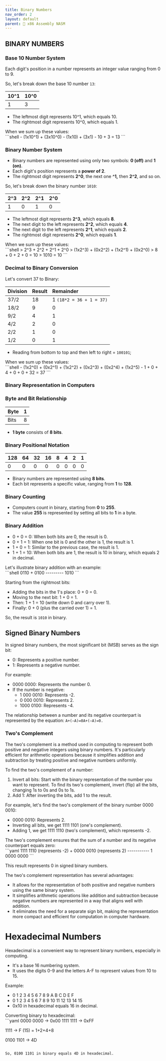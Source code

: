 ```yaml
---
title: Binary Numbers
nav_order: 2
layout: default
parent: 🔲 x86 Assembly NASM
---
```


## **BINARY NUMBERS**

### **Base 10 Number System**

Each digit's position in a number represents an integer value ranging from 0 to 9.

So, let's break down the base 10 number `13`:

| 10^1 | 10^0 |
|:-----|:-----|
|  1   |  3   |

- The leftmost digit represents 10^1, which equals 10.
- The rightmost digit represents 10^0, which equals 1.

<div class="code-example" markdown="1">
When we sum up these values:
</div>
```shell
- (1x10^1) + (3x10^0)
- (1x10) + (3x1)
- 10 + 3 = 13
```

### **Binary Number System**

- Binary numbers are represented using only two symbols: **0 (off)** and **1 (on)**.
- Each digit's position represents a **power of 2**.
- The rightmost digit represents **2^0**, the next one **^1,** then **2^2**, and so on.

So, let's break down the binary number `1010`:

| 2^3 | 2^2 | 2^1 | 2^0 |
|:----|:----|:----|:----|
|  1  |  0  |  1  |  0  |

- The leftmost digit represents **2^3**, which equals **8**.
- The next digit to the left represents **2^2**, which equals **4**.
- The next digit to the left represents **2^1**, which equals **2**.
- The rightmost digit represents **2^0**, which equals **1**.

<div class="code-example" markdown="1">
When we sum up these values:
</div>
```shell
> 2^3 + 2^2 + 2^1 + 2^0
> (1x2^3) + (0x2^2) + (1x2^1) + (0x2^0)
> 8 + 0 + 2 + 0 = 10
> 1010 = 10
```

### **Decimal to Binary Conversion**

Let's convert 37 to Binary:

Division     | Result | Remainder
:------------|:-------|:---------
37/2         | 18     | 1 `(18*2 = 36 + 1 = 37)`
18/2         | 9      | 0
9/2          | 4      | 1
4/2          | 2      | 0
2/2          | 1      | 0
1/2          | 0      | 1

- Reading from bottom to top and then left to right = `100101`;

<div class="code-example" markdown="1">
When we sum up these values:
</div>
```shell
- (1x2^0) + (0x2^1) + (1x2^2) + (0x2^3) + (0x2^4) + (1x2^5)
- 1 + 0 + 4 + 0 + 0 + 32 = 37
```

### **Binary Representation in Computers**

### **Byte and Bit Relationship**

| Byte | 1 |
|:-----|:--|
| Bits | 8 |

- **1 byte** consists of **8 bits**.

### **Binary Positional Notation**

| 128 | 64 | 32 | 16 | 8 | 4 | 2 | 1 |
|:----|:---|:---|:---|:-:|:-:|:-:|:-:| 
|  0  |  0 |  0 |  0 | 0 | 0 | 0 | 0 |

- Binary numbers are represented using **8 bits**.
- Each bit represents a specific value, ranging from **1** to **128**.

### **Binary Counting**

- Computers count in binary, starting from **0** to **255**.
- The value **255** is represented by setting all bits to **1** in a byte.

### **Binary Addition**

- 0 + 0 = 0: When both bits are 0, the result is 0.
- 0 + 1 = 1: When one bit is 0 and the other is 1, the result is 1.
- 1 + 0 = 1: Similar to the previous case, the result is 1.
- 1 + 1 = 10: When both bits are 1, the result is 10 in binary, which equals 2 in decimal.

<div class="code-example" markdown="1">
Let's illustrate binary addition with an example:
</div>
```shell
    0110
+   0100
---------
    1010
```

Starting from the rightmost bits:

- Adding the bits in the 1's place: 0 + 0 = 0.
- Moving to the next bit: 1 + 0 = 1.
- Then: 1 + 1 = 10 (write down 0 and carry over 1).
- Finally: 0 + 0 (plus the carried over 1) = 1.

So, the result is `1010` in binary.

## Signed Binary Numbers

In signed binary numbers, the most significant bit (MSB) serves as the sign bit:

- 0: Represents a positive number.
- 1: Represents a negative number.

For example:

- 0000 0000: Represents the number 0.
- If the number is negative:
    - 1 000 0010: Represents -2.
    - 0 000 0010: Represents 2.
    - 1000 0100: Represents -4.

The relationship between a number and its negative counterpart is represented by the equation: `A+(−A)=0A+(−A)=0.`

### **Two's Complement**
The two's complement is a method used in computing to represent both positive and negative integers using binary numbers. It's particularly efficient for arithmetic operations because it simplifies addition and subtraction by treating positive and negative numbers uniformly.

To find the two's complement of a number:

1. Invert all bits: Start with the binary representation of the number you want to represent. To find its two's complement, invert (flip) all the bits, changing 1s to 0s and 0s to 1s.
2. Add 1: After inverting the bits, add 1 to the result.

For example, let's find the two's complement of the binary number 0000 0010:
- 0000 0010: Represents 2.
- Inverting all bits, we get 1111 1101 (one's complement).
- Adding 1, we get 1111 1110 (two's complement), which represents -2.

<div class="code-example" markdown="1">
The two's complement ensures that the sum of a number and its negative counterpart equals zero:
</div>
```yaml
   1111 1110 (represents -2)
+  0000 0010 (represents 2)
-----------
   1 0000 0000
```

This result represents 0 in signed binary numbers.

The two's complement representation has several advantages:
- It allows for the representation of both positive and negative numbers using the same binary system.
- It simplifies arithmetic operations like addition and subtraction because negative numbers are represented in a way that aligns well with addition.
- It eliminates the need for a separate sign bit, making the representation more compact and efficient for computation in computer hardware.

# Hexadecimal Numbers

Hexadecimal is a convenient way to represent binary numbers, especially in computing.

- It's a base 16 numbering system.
- It uses the digits 0-9 and the letters A-F to represent values from 10 to 15.

Example:
- 0 1 2 3 4 5 6 7 8 9 A B C D E F
- 0 1 2 3 4 5 6 7 8 9 10 11 12 13 14 15
- 0x10 in hexadecimal equals 16 in decimal.

<div class="code-example" markdown="1">
Converting binary to hexadecimal:
</div>
```yaml
0000 0000 -> 0x00
1111 1111 -> 0xFF

1111 -> F (15) = 1+2+4+8

0100 1101 -> 4D
```

So, 0100 1101 in binary equals 4D in hexadecimal.
